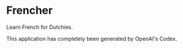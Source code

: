 Frencher
========

Learn French for Dutchies.

This application has completely been generated by OpenAI's Codex.
